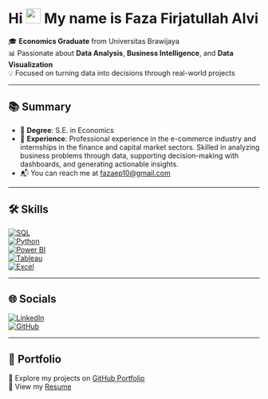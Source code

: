 # Hi <img src="https://raw.githubusercontent.com/MartinHeinz/MartinHeinz/master/wave.gif" width="30px"> My name is Faza Firjatullah Alvi

🎓 **Economics Graduate** from Universitas Brawijaya  
📊 Passionate about **Data Analysis**, **Business Intelligence**, and **Data Visualization**  
💡 Focused on turning data into decisions through real-world projects

---

## 📚 Summary

- 📘 **Degree**: S.E. in Economics  
- 🏢 **Experience**: Professional experience in the e-commerce industry and internships in the finance and capital market sectors. Skilled in analyzing business problems through data, supporting decision-making with dashboards, and generating actionable insights.  
- 📬 You can reach me at [fazaep10@gmail.com](mailto:fazaep10@gmail.com)

---

## 🛠️ Skills

[![SQL](https://img.shields.io/badge/-SQL-4479A1?style=flat-square&logo=MySQL&logoColor=white)](https://en.wikipedia.org/wiki/SQL)  
[![Python](https://img.shields.io/badge/-Python-3776AB?style=flat-square&logo=Python&logoColor=white)](https://www.python.org/doc/)  
[![Power BI](https://img.shields.io/badge/-Power%20BI-F2C811?style=flat-square&logo=Power-BI&logoColor=black)](https://learn.microsoft.com/en-us/power-bi/fundamentals/power-bi-overview)  
[![Tableau](https://img.shields.io/badge/-Tableau-E97627?style=flat-square&logo=Tableau&logoColor=white)](https://www.tableau.com/learn/articles/what-is-tableau)  
[![Excel](https://img.shields.io/badge/-Excel-217346?style=flat-square&logo=Microsoft-Excel&logoColor=white)](https://support.microsoft.com/en-us/excel)

---

## 🌐 Socials

[![LinkedIn](https://img.shields.io/badge/-LinkedIn-blue?style=flat-square&logo=linkedin&logoColor=white)](https://www.linkedin.com/in/fazafirjatullahalvi/)  
[![GitHub](https://img.shields.io/badge/-GitHub-181717?style=flat-square&logo=github&logoColor=white)](https://github.com/fazafirjatullah)

---

## 🔗 Portfolio

📁 Explore my projects on [GitHub Portfolio](https://github.com/fazafirjatullah)  
📄 View my [Resume](https://docs.google.com/document/d/1eiXq8JWVDEh8Z8hP5HMLw7he3ozlA2WRWQj3SKNup78/edit?tab=t.0)

